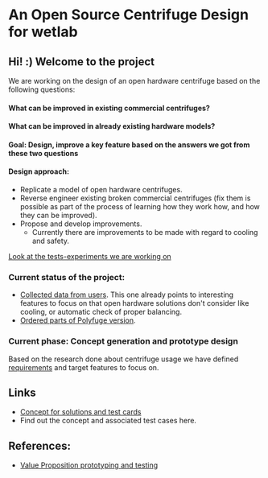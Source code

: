# An Open Source Centrifuge Design for wetlab

## Hi! :) Welcome to the project
We are working on the design of an open hardware centrifuge based on the following questions:
#### What can be improved in existing commercial centrifuges?
#### What can be improved in already existing hardware models?
#### Goal: Design, improve a key feature based on the answers we got from these two questions
#### Design approach:
- Replicate a model of open hardware centrifuges.
- Reverse engineer existing broken commercial centrifuges (fix them is possible as part of the process of learning how they work how, and how they can be improved).
- Propose and develop improvements.
    - Currently there are improvements to be made with regard to cooling and safety.

[Look at the tests-experiments we are working on](/R&D/Hypothesis/)

### Current status of the project:
- [Collected data from users](https://docs.google.com/forms/d/1zq9jXL4ni4LQY3pLsI8-8exPlcGnMdUV0iULsLTLMks/viewanalytics). This one already points to interesting features to focus on that open hardware solutions don't consider like cooling, or automatic check  of proper balancing.
- [Ordered parts of Polyfuge version](/R&D/Anaylisis/Polyfuge-BOM.yml).

### Current phase: Concept generation and prototype design
Based on the research done about centrifuge usage we have defined [requirements](/R&D/Anaylisis) and target features to focus on.
## Links
- [Concept for solutions and test cards](R&D/test-cards/)
- Find out the concept and associated test cases here.


## References:
- [Value Proposition prototyping and testing](https://issuu.com/business.model.innovation/docs/vpd_sneakpeek/92)
